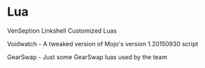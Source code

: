 # Lua
VenSeption Linkshell Customized Luas

Voidwatch - A tweaked version of Mojo's version 1.20150930 script

GearSwap - Just some GearSwap luas used by the team